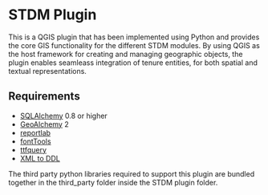 STDM Plugin
===========

This is a QGIS plugin that has been implemented using Python and
provides the core GIS functionality for the different STDM modules. By
using QGIS as the host framework for creating and managing geographic
objects, the plugin enables seamleass integration of tenure entities,
for both spatial and textual representations.

Requirements
------------

-   [SQLAlchemy][] 0.8 or higher
-   [GeoAlchemy][] 2
-   [reportlab][]
-   [fontTools][]
-   [ttfquery][]
-   [XML to DDL][]

  [SQLAlchemy]: https://pypi.python.org/pypi/SQLAlchemy
  [GeoAlchemy]: https://github.com/geoalchemy/geoalchemy2
  [reportlab]: https://pypi.python.org/pypi/reportlab
  [fontTools]: https://pypi.python.org/pypi/FontTools
  [ttfquery]: https://pypi.python.org/pypi/TTFQuery
  [XML to DDL]: http://xml2ddl.berlios.de/

  The third party python libraries required to support this plugin are
  bundled together in the third_party folder inside the STDM plugin folder.
